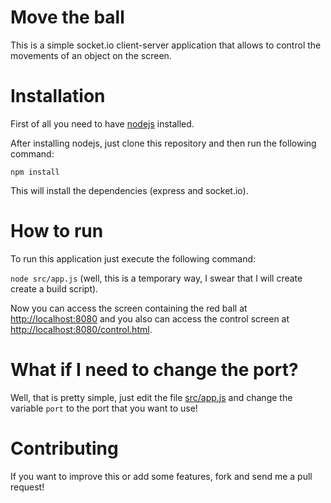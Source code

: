 Move the ball
=============

This is a simple socket.io client-server application that allows to control the movements of an object on the screen.

Installation
============

First of all you need to have [nodejs](https://github.com/joyent/node) installed.

After installing nodejs, just clone this repository and then run the following command:

```npm install```

This will install the dependencies (express and socket.io).

How to run
==========

To run this application just execute the following command:

```node src/app.js``` (well, this is a temporary way, I swear that I will create create a build script).

Now you can access the screen containing the red ball at [http://localhost:8080](http://localhost:8080) and you also can access the control screen at [http://localhost:8080/control.html](http://localhost:8080/control.html).

What if I need to change the port?
==================================

Well, that is pretty simple, just edit the file [src/app.js](src/app.js) and change the variable ```port``` to the port that you want to use!

Contributing
============

If you want to improve this or add some features, fork and send me a pull request!
